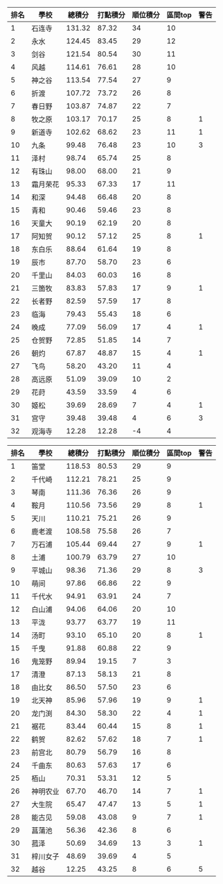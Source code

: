 排名|學校|總積分|打點積分|順位積分|區間top|警告
-|-|-|-|-|-|-
1|石连寺|131.32 |87.32 |34|10|
2|永水|124.45 |83.45 |29|12|
3|剑谷|121.54 |80.54 |30|11|
4|风越|114.61 |76.61 |28|10|
5|神之谷|113.54 |77.54 |27|9|
6|折渡|107.72 |73.72 |26|8|
7|春日野|103.87 |74.87 |22|7|
8|牧之原|103.17 |70.17 |25|8|1
9|新道寺|102.62 |68.62 |23|11|1
10|九条|99.48 |76.48 |23|10|3
11|泽村|98.74 |65.74 |25|8|
12|有珠山|98.00 |68.00 |21|9|
13|霜月荣花|95.33 |67.33 |17|11|
14|和深|94.48 |66.48 |20|8|
15|青和|90.46 |59.46 |23|8|
16|天童大|90.19 |62.19 |20|8|
17|阿知贺|90.12 |57.12 |25|8|1
18|东白乐|88.64 |61.64 |19|8|
19|辰市|87.70 |58.70 |23|6|
20|千里山|84.03 |60.03 |16|8|
21|三箇牧|83.83 |57.83 |17|9|1
22|长者野|82.59 |57.59 |17|8|
23|临海|79.43 |55.43 |18|6|
24|晚成|77.09 |56.09 |17|4|1
25|仓贺野|72.85 |51.85 |14|7|
26|朝灼|67.87 |48.87 |15|4|1
27|飞鸟|58.20 |43.20 |11|4|
28|高远原|51.09 |39.09 |10|2|
29|花莳|43.59 |33.59 |4|6|
30|姬松|39.69 |28.69 |7|4|1
31|宫守|39.48 |39.48 |4|6|3
32|观海寺|12.28 |12.28 |-4|4|

排名|學校|總積分|打點積分|順位積分|區間top|警告
-|-|-|-|-|-|-
1|笛堂|118.53 |80.53 |29|9|
2|千代崎|112.21 |78.21 |25|9|
3|琴南|111.36 |76.36 |26|9|
4|鞍月|110.56 |73.56 |29|8|1
5|天川|110.21 |75.21 |26|9|
6|鹿老渡|108.58 |75.58 |26|7|
7|万石浦|105.44 |69.44 |27|9|1
8|土浦|100.79 |63.79 |27|10|
9|平城山|98.36 |71.36 |29|8|3
10|萌间|97.86 |66.86 |22|9|
11|千代水|94.91 |63.91 |24|7|
12|白山浦|94.06 |64.06 |20|10|
13|平泷|93.77 |63.77 |19|11|
14|汤町|93.10 |65.10 |20|8|1
15|千曳|91.88 |60.88 |22|9|
16|鬼笼野|89.94 |19.15 |7|3|
17|清澄|87.13 |58.13 |21|8|
18|由比女|86.50 |57.50 |23|6|
19|北天神|85.96 |57.96 |19|9|1
20|龙门渕|84.30 |58.30 |22|4|1
21|裾花|83.44 |60.44 |15|8|1
22|鹤贺|82.62 |57.62 |18|7|1
23|前宫北|80.79 |56.79 |16|8|
24|千曲东|80.63 |57.63 |17|6|
25|栢山|70.31 |53.31 |12|5|
26|神明农业|67.70 |46.70 |14|7|1
27|大生院|65.47 |47.47 |13|5|1
28|能古见|59.08 |43.08 |9|7|1
29|菖蒲池|56.36 |42.36 |8|6|
30|菰泽|50.69 |34.69 |13|3|1
31|梓川女子|48.69 |39.69 |4|5|
32|越谷|12.25 |43.25 |8|6|5

